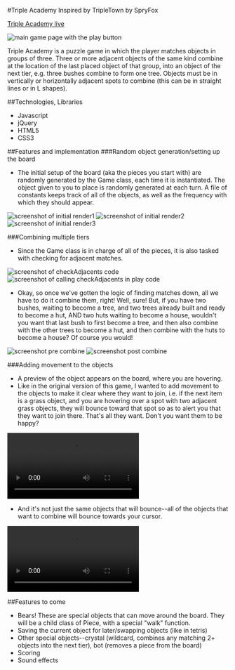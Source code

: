 #Triple Academy
Inspired by TripleTown by SpryFox

[Triple Academy live](https://e90216.github.io/Triple-Academy/)

![main game page with the play button](./docs/screenshots/main.png)

Triple Academy is a puzzle game in which the player matches objects in groups of three. Three or more adjacent objects of the same kind combine at the location of the last placed object of that group, into an object of the next tier, e.g. three bushes combine to form one tree. Objects must be in vertically or horizontally adjacent spots to combine (this can be in straight lines or in L shapes).

##Technologies, Libraries
* Javascript
* jQuery
* HTML5
* CSS3

##Features and implementation
###Random object generation/setting up the board
* The initial setup of the board (aka the pieces you start with) are randomly generated by the Game class, each time it is instantiated. The object given to you to place is randomly generated at each turn. A file of constants keeps track of all of the objects, as well as the frequency with which they should appear.

![screenshot of initial render1](./docs/screenshots/initial1.png)
![screenshot of initial render2](./docs/screenshots/initial2.png)
![screenshot of initial render3](./docs/screenshots/initial3.png)

###Combining multiple tiers
* Since the Game class is in charge of all of the pieces, it is also tasked with checking for adjacent matches.

![screenshot of checkAdjacents code](./docs/screenshots/checkAdjacents.png)
![screenshot of calling checkAdjacents in play code](./docs/screenshots/play.png)

* Okay, so once we've gotten the logic of finding matches down, all we have to do it combine them, right! Well, sure! But, if you have two bushes, waiting to become a tree, and two trees already built and ready to become a hut, AND two huts waiting to become a house, wouldn't you want that last bush to first become a tree, and then also combine with the other trees to become a hut, and then combine with the huts to become a house? Of course you would!

![screenshot pre combine](./docs/screenshots/pre-combine.png)
![screenshot post combine](./docs/screenshots/post-combine.png)

###Adding movement to the objects
* A preview of the object appears on the board, where you are hovering.
* Like in the original version of this game, I wanted to add movement to the objects to make it clear where they want to join, i.e. if the next item is a grass object, and you are hovering over a spot with two adjacent grass objects, they will bounce toward that spot so as to alert you that they want to join there. That's all they want. Don't you want them to be happy?

![gif of the magic](./docs/screenshots/bounce.mov)

* And it's not just the same objects that will bounce--all of the objects that want to combine will bounce towards your cursor.

![gif of the magic2](./docs/screenshots/bounce2.mov)

##Features to come
* Bears! These are special objects that can move around the board. They will be a child class of Piece, with a special "walk" function.
* Saving the current object for later/swapping objects (like in tetris)
* Other special objects--crystal (wildcard, combines any matching 2+ objects into the next tier), bot (removes a piece from the board)
* Scoring
* Sound effects
